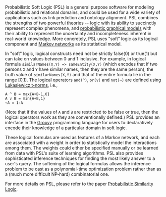 Probabilistic Soft Logic (PSL) is a general purpose software for modeling probabilistic and relational domains, and could be used for a wide variety of applications such as link prediction and ontology alignment. PSL combines the strengths of two powerful theories -- <a href="http://www.amazon.com/Logical-Foundations-Artificial-Intelligence-Genesereth/dp/0934613311">logic</a> with its ability to succinctly represent complex phenomena, and <a href="http://pgm.stanford.edu/">probabilistic graphical models</a> with their ability to represent the uncertainty and incompleteness inherent in real-world knowledge. More concretely, PSL uses "soft" logic as its logical component and <a href="http://en.wikipedia.org/wiki/Markov_random_field">Markov networks</a> as its statistical model. 

In "soft" logic, logical constructs need not be strictly false(0) or true(1) but can take on values between 0 and 1 inclusive. For example, in logical formula `similarNames(X,Y) => sameEntity(X,Y)` (which encodes that if two persons `X` and `Y` have similar names, then they are the same person),  the truth value of `similarNames(X,Y)` and that of the entire formula lie in the range [0,1]. The logical operators `and(^)`, `or(v)` and `not(~)`  are defined using <a href="http://en.wikipedia.org/wiki/%C5%81ukasiewicz_logic">Lukasiewicz t-norms</a>, i.e., 

`A ^ B = max{A+B-1,0}`<br>
`A v B = min{A+B,1}`<br>
`~A = 1-A`<br>

(Note that if the values of `A` and `B` are restricted to be false or true, then the logical operators work as they are conventionally defined.) PSL provides an interface in the <a href="http://groovy.codehaus.org/">Groovy</a> programming language for users to declaratively encode their knowledge of a particular domain in soft logic. 

These logical formulas are used as features of a Markov network, and each are associated with a weight in order to statistically model the interactions among them. The weights could either be specified manually or be learned from data with PSL's suite of learning algorithms. PSL also provides sophisticated inference techniques for finding the most likely answer to a user's query. The softening of the logical formulas allows the inference problem to be cast as a polynomial-time optimization problem rather than as a (much more difficult NP-hard) combinatorial one.

For more details on PSL, please refer to the paper <a href="http://fodava.gatech.edu/files/reports/FODAVA-10-17.pdf"> Probabilistic Similarity Logic</a>.